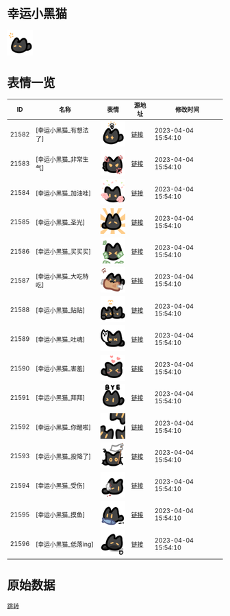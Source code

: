 # 幸运小黑猫

<img src="./cover.png" height="60" alt="cover" />

# 表情一览

|ID|名称|表情|源地址|修改时间|
|----|----|----|----|----|
|21582|[幸运小黑猫_有想法了]|<img src="./pic/021582_%5B幸运小黑猫_有想法了%5D.png" height="60" alt="有想法了"/>|[链接](https://i0.hdslb.com/bfs/garb/ec7401d3a290f160659581413879d73cdd8a992c.png)|2023-04-04 15:54:10|
|21583|[幸运小黑猫_非常生气]|<img src="./pic/021583_%5B幸运小黑猫_非常生气%5D.png" height="60" alt="非常生气"/>|[链接](https://i0.hdslb.com/bfs/garb/de022e2ab0a0c2ac9f17ac0a5c578aecb105fbe2.png)|2023-04-04 15:54:10|
|21584|[幸运小黑猫_加油哇]|<img src="./pic/021584_%5B幸运小黑猫_加油哇%5D.png" height="60" alt="加油哇"/>|[链接](https://i0.hdslb.com/bfs/garb/2db14d2d21da32e1f22e9574a943341de22bb66b.png)|2023-04-04 15:54:10|
|21585|[幸运小黑猫_圣光]|<img src="./pic/021585_%5B幸运小黑猫_圣光%5D.png" height="60" alt="圣光"/>|[链接](https://i0.hdslb.com/bfs/garb/c429da61039da75c12bbb1e117dd2d1a277f69be.png)|2023-04-04 15:54:10|
|21586|[幸运小黑猫_买买买]|<img src="./pic/021586_%5B幸运小黑猫_买买买%5D.png" height="60" alt="买买买"/>|[链接](https://i0.hdslb.com/bfs/garb/94072ffac826d3df26c4c9f231502e0fbf454f28.png)|2023-04-04 15:54:10|
|21587|[幸运小黑猫_大吃特吃]|<img src="./pic/021587_%5B幸运小黑猫_大吃特吃%5D.png" height="60" alt="大吃特吃"/>|[链接](https://i0.hdslb.com/bfs/garb/ab606d1e0bdcaa8f9934a56eb92f507573642c73.png)|2023-04-04 15:54:10|
|21588|[幸运小黑猫_贴贴]|<img src="./pic/021588_%5B幸运小黑猫_贴贴%5D.png" height="60" alt="贴贴"/>|[链接](https://i0.hdslb.com/bfs/garb/23fd7952af7c944c3a49e403da842448e0fa67d7.png)|2023-04-04 15:54:10|
|21589|[幸运小黑猫_吐魂]|<img src="./pic/021589_%5B幸运小黑猫_吐魂%5D.png" height="60" alt="吐魂"/>|[链接](https://i0.hdslb.com/bfs/garb/cfe5095f252e616dd04b3a1cfddf5326a210414d.png)|2023-04-04 15:54:10|
|21590|[幸运小黑猫_害羞]|<img src="./pic/021590_%5B幸运小黑猫_害羞%5D.png" height="60" alt="害羞"/>|[链接](https://i0.hdslb.com/bfs/garb/494d4bf66a6f092a9675b508b9cccec1afde7f51.png)|2023-04-04 15:54:10|
|21591|[幸运小黑猫_拜拜]|<img src="./pic/021591_%5B幸运小黑猫_拜拜%5D.png" height="60" alt="拜拜"/>|[链接](https://i0.hdslb.com/bfs/garb/43964956dbc566d996f7ee69ab896b5628277ce8.png)|2023-04-04 15:54:10|
|21592|[幸运小黑猫_你醒啦]|<img src="./pic/021592_%5B幸运小黑猫_你醒啦%5D.png" height="60" alt="你醒啦"/>|[链接](https://i0.hdslb.com/bfs/garb/55a03bf5d39651880d28f3d6f7ab17bd5bc7bd83.png)|2023-04-04 15:54:10|
|21593|[幸运小黑猫_投降了]|<img src="./pic/021593_%5B幸运小黑猫_投降了%5D.png" height="60" alt="投降了"/>|[链接](https://i0.hdslb.com/bfs/garb/14056cdf199c2a04f555bb3ae021be3a4ef227b0.png)|2023-04-04 15:54:10|
|21594|[幸运小黑猫_受伤]|<img src="./pic/021594_%5B幸运小黑猫_受伤%5D.png" height="60" alt="受伤"/>|[链接](https://i0.hdslb.com/bfs/garb/85abdc13700c1ffe7b06c7d1b6fe687398686bb1.png)|2023-04-04 15:54:10|
|21595|[幸运小黑猫_摸鱼]|<img src="./pic/021595_%5B幸运小黑猫_摸鱼%5D.png" height="60" alt="摸鱼"/>|[链接](https://i0.hdslb.com/bfs/garb/e423d415a7d22a47d4125a3a8f5e1803cc10e706.png)|2023-04-04 15:54:10|
|21596|[幸运小黑猫_低落ing]|<img src="./pic/021596_%5B幸运小黑猫_低落ing%5D.png" height="60" alt="低落ing"/>|[链接](https://i0.hdslb.com/bfs/garb/26e8a24671843d23cccbce0c353c5924cb833012.png)|2023-04-04 15:54:10|

# 原始数据

[跳转](./raw.json)

